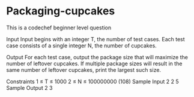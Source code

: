# Packaging-cupcakes
This is a codechef beginner level question


Input
Input begins with an integer T, the number of test cases. Each test case consists of a single integer N, the number of cupcakes.

Output
For each test case, output the package size that will maximize the number of leftover cupcakes. If multiple package sizes will result in the same number of leftover cupcakes, print the largest such size.

Constraints
1 ≤ T ≤ 1000
2 ≤ N ≤ 100000000 (108)
Sample Input
2
2
5
Sample Output
2
3

